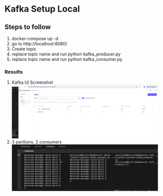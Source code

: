 # Kafka Setup Local

## Steps to follow

1. docker-compose up -d
2. go to http://localhost:8080/
3. Create topic 
4. replace topic name and run python kafka_producer.py
5. replace topic name and run python kafka_consumer.py


### Results

1. Kafka UI Screenshot
![alt text](image.png)
2. 3 paritions, 2 consumers
![alt text](image-1.png) 


